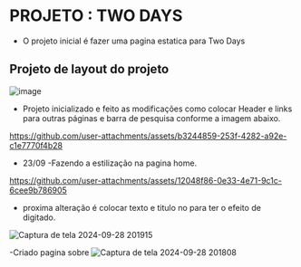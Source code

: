 # PROJETO : TWO DAYS

- O projeto inicial é fazer uma pagina estatica para Two Days
## Projeto de layout do projeto
![image](https://github.com/user-attachments/assets/d38a0f32-5ced-4be3-be64-4b9f53460e12)

- Projeto inicializado e feito as modificações como colocar Header e links para outras páginas
e barra de pesquisa conforme a imagem abaixo.


https://github.com/user-attachments/assets/b3244859-253f-4282-a92e-c1e7770f4b28



  - 23/09 -Fazendo a estilização na pagina home.

https://github.com/user-attachments/assets/12048f86-0e33-4e71-9c1c-6cee9b786905


- proxima alteração é colocar texto e titulo no <span> para ter o efeito de digitado.

![Captura de tela 2024-09-28 201915](https://github.com/user-attachments/assets/ddc7abb3-c7ab-4bbd-a589-717d1d56e28b)


-Criado pagina sobre 
![Captura de tela 2024-09-28 201808](https://github.com/user-attachments/assets/d505d36f-2c72-4b89-ad94-3f8d08947568)


